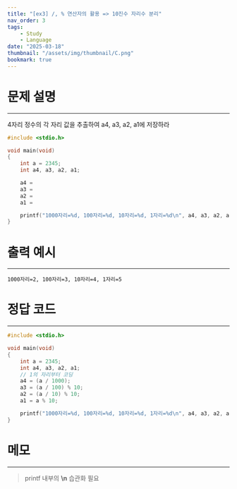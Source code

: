 ```yaml
---
title: "[ex3] /, % 연산자의 활용 => 10진수 자리수 분리"
nav_order: 3
tags:
    - Study
    - Language
date: "2025-03-18"
thumbnail: "/assets/img/thumbnail/C.png"
bookmark: true
---
```

# 문제 설명
---
4자리 정수의 각 자리 값을 추출하여 a4, a3, a2, a1에 저장하라

```c
#include <stdio.h>

void main(void)
{
	int a = 2345;
	int a4, a3, a2, a1;

	a4 = 
	a3 = 
	a2 = 
	a1 = 

	printf("1000자리=%d, 100자리=%d, 10자리=%d, 1자리=%d\n", a4, a3, a2, a1);
}
```

# 출력 예시
---

```
1000자리=2, 100자리=3, 10자리=4, 1자리=5
```

# 정답 코드
---

```c
#include <stdio.h>

void main(void)
{
	int a = 2345;
	int a4, a3, a2, a1;
    // 1의 자리부터 코딩
	a4 = (a / 1000);
	a3 = (a / 100) % 10;
	a2 = (a / 10) % 10;
	a1 = a % 10;

	printf("1000자리=%d, 100자리=%d, 10자리=%d, 1자리=%d\n", a4, a3, a2, a1);
}
```

# 메모
---
> printf 내부의 **\n** 습관화 필요